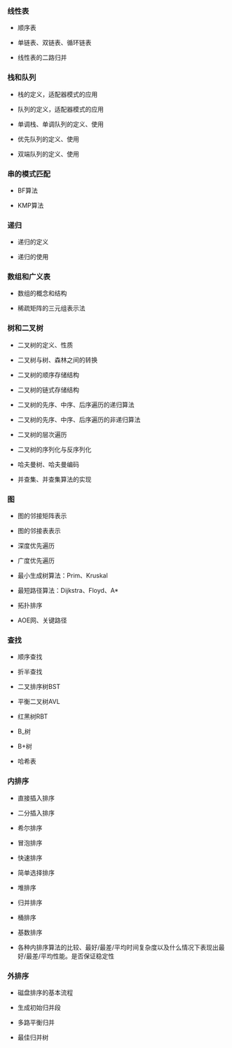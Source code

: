### 线性表

- 顺序表

- 单链表、双链表、循环链表

- 线性表的二路归并

### 栈和队列

- 栈的定义，适配器模式的应用

- 队列的定义，适配器模式的应用

- 单调栈、单调队列的定义、使用

- 优先队列的定义、使用

- 双端队列的定义、使用

### 串的模式匹配

- BF算法

- KMP算法

### 递归

- 递归的定义

- 递归的使用

### 数组和广义表

- 数组的概念和结构

- 稀疏矩阵的三元组表示法

### 树和二叉树

- 二叉树的定义、性质

- 二叉树与树、森林之间的转换

- 二叉树的顺序存储结构

- 二叉树的链式存储结构

- 二叉树的先序、中序、后序遍历的递归算法

- 二叉树的先序、中序、后序遍历的非递归算法

- 二叉树的层次遍历

- 二叉树的序列化与反序列化

- 哈夫曼树、哈夫曼编码

- 并查集、并查集算法的实现

### 图

- 图的邻接矩阵表示

- 图的邻接表表示

- 深度优先遍历

- 广度优先遍历

- 最小生成树算法：Prim、Kruskal

- 最短路径算法：Dijkstra、Floyd、A*

- 拓扑排序

- AOE网、关键路径

### 查找

- 顺序查找

- 折半查找

- 二叉排序树BST

- 平衡二叉树AVL

- 红黑树RBT

- B_树

- B+树

- 哈希表

### 内排序

- 直接插入排序

- 二分插入排序

- 希尔排序

- 冒泡排序

- 快速排序

- 简单选择排序

- 堆排序

- 归并排序

- 桶排序

- 基数排序

- 各种内排序算法的比较、最好/最差/平均时间复杂度以及什么情况下表现出最好/最差/平均性能。是否保证稳定性

### 外排序

- 磁盘排序的基本流程

- 生成初始归并段

- 多路平衡归并

- 最佳归并树